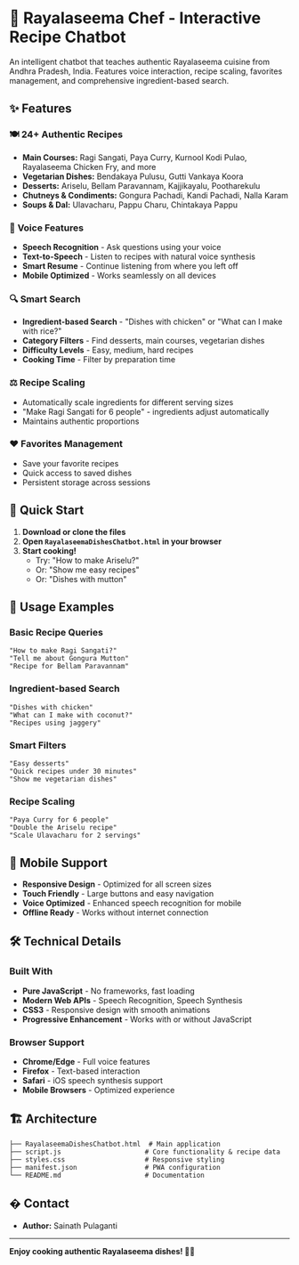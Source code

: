 # 🍛 Rayalaseema Chef - Interactive Recipe Chatbot

An intelligent chatbot that teaches authentic Rayalaseema cuisine from Andhra Pradesh, India. Features voice interaction, recipe scaling, favorites management, and comprehensive ingredient-based search.

## ✨ Features

### 🍽️ **24+ Authentic Recipes**
- **Main Courses:** Ragi Sangati, Paya Curry, Kurnool Kodi Pulao, Rayalaseema Chicken Fry, and more
- **Vegetarian Dishes:** Bendakaya Pulusu, Gutti Vankaya Koora
- **Desserts:** Ariselu, Bellam Paravannam, Kajjikayalu, Pootharekulu
- **Chutneys & Condiments:** Gongura Pachadi, Kandi Pachadi, Nalla Karam
- **Soups & Dal:** Ulavacharu, Pappu Charu, Chintakaya Pappu

### 🎤 **Voice Features**
- **Speech Recognition** - Ask questions using your voice
- **Text-to-Speech** - Listen to recipes with natural voice synthesis
- **Smart Resume** - Continue listening from where you left off
- **Mobile Optimized** - Works seamlessly on all devices

### 🔍 **Smart Search**
- **Ingredient-based Search** - "Dishes with chicken" or "What can I make with rice?"
- **Category Filters** - Find desserts, main courses, vegetarian dishes
- **Difficulty Levels** - Easy, medium, hard recipes
- **Cooking Time** - Filter by preparation time

### ⚖️ **Recipe Scaling**
- Automatically scale ingredients for different serving sizes
- "Make Ragi Sangati for 6 people" - ingredients adjust automatically
- Maintains authentic proportions

### ❤️ **Favorites Management**
- Save your favorite recipes
- Quick access to saved dishes
- Persistent storage across sessions

## 🚀 Quick Start

1. **Download or clone the files**
2. **Open `RayalaseemaDishesChatbot.html` in your browser**
3. **Start cooking!**
   - Try: "How to make Ariselu?"
   - Or: "Show me easy recipes"
   - Or: "Dishes with mutton"

## 🎯 Usage Examples

### Basic Recipe Queries
```
"How to make Ragi Sangati?"
"Tell me about Gongura Mutton"
"Recipe for Bellam Paravannam"
```

### Ingredient-based Search
```
"Dishes with chicken"
"What can I make with coconut?"
"Recipes using jaggery"
```

### Smart Filters
```
"Easy desserts"
"Quick recipes under 30 minutes"
"Show me vegetarian dishes"
```

### Recipe Scaling
```
"Paya Curry for 6 people"
"Double the Ariselu recipe"
"Scale Ulavacharu for 2 servings"
```

## 📱 Mobile Support

- **Responsive Design** - Optimized for all screen sizes
- **Touch Friendly** - Large buttons and easy navigation  
- **Voice Optimized** - Enhanced speech recognition for mobile
- **Offline Ready** - Works without internet connection

## 🛠️ Technical Details

### Built With
- **Pure JavaScript** - No frameworks, fast loading
- **Modern Web APIs** - Speech Recognition, Speech Synthesis
- **CSS3** - Responsive design with smooth animations
- **Progressive Enhancement** - Works with or without JavaScript

### Browser Support
- **Chrome/Edge** - Full voice features
- **Firefox** - Text-based interaction
- **Safari** - iOS speech synthesis support
- **Mobile Browsers** - Optimized experience

## 🏗️ Architecture

```
├── RayalaseemaDishesChatbot.html  # Main application
├── script.js                     # Core functionality & recipe data
├── styles.css                    # Responsive styling
├── manifest.json                 # PWA configuration
└── README.md                     # Documentation
```

## � Contact

- **Author:** Sainath Pulaganti

---

**Enjoy cooking authentic Rayalaseema dishes! 🍛✨**
